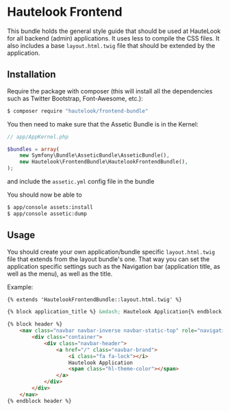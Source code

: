 Hautelook Frontend
==================

This bundle holds the general style guide that should be used at HauteLook for all
backend (admin) applications. It uses less to compile the CSS files. It also includes
a base `layout.html.twig` file that should be extended by the application.

Installation
------------

Require the package with composer (this will install all the dependencies such as Twitter
Bootstrap, Font-Awesome, etc.):

```bash
$ composer require "hautelook/frontend-bundle"
```

You then need to make sure that the Assetic Bundle is in the Kernel:

```php
// app/AppKernel.php

$bundles = array(
    new Symfony\Bundle\AsseticBundle\AsseticBundle(),
    new Hautelook\FrontendBundle\HautelookFrontendBundle(),
);
```

and include the `assetic.yml` config file in the bundle

You should now be able to

```bash
$ app/console assets:install
$ app/console assetic:dump
```

Usage
-----

You should create your own application/bundle specific `layout.html.twig` file that extends
from the layout bundle's one. That way you can set the application specific settings such as
the Navigation bar (application title, as well as the menu), as well as the title.

Example:

```html
{% extends 'HautelookFrontendBundle::layout.html.twig' %}

{% block application_title %} &mdash; Hautelook Application{% endblock application_title %}

{% block header %}
    <nav class="navbar navbar-inverse navbar-static-top" role="navigation">
        <div class="container">
            <div class="navbar-header">
                <a href="/" class="navbar-brand">
                    <i class="fa fa-lock"></i>
                    Hautelook Application
                    <span class="hl-theme-color"></span>
                </a>
            </div>
        </div>
    </nav>
{% endblock header %}
```
